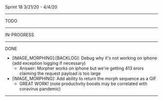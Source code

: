 Sprint 18 3/21/20 - 4/4/20

	
------------------------------------
TODO

------------------------------------
IN-PROGRESS

------------------------------------
DONE
- [IMAGE_MORPHING]:[BACKLOG]: Debug why it's not working on iphone (add exception logging if necessary)
	- Answer: Morpher works on iphone but we're getting 413 erors claiming the request payload is too large
- [IMAGE_MORPHING]: Add ability to return the morph sequence as a GIF
	- GREAT WORK! (note productivity boosts may be correlated with coravirus pandemic)
------------------------------------
